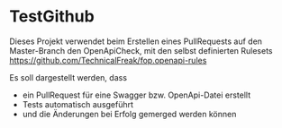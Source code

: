 # TestGithub

Dieses Projekt verwendet beim Erstellen eines PullRequests auf den Master-Branch den OpenApiCheck, mit den selbst definierten Rulesets https://github.com/TechnicalFreak/fop.openapi-rules

Es soll dargestellt werden, dass 
- ein PullRequest für eine Swagger bzw. OpenApi-Datei erstellt
- Tests automatisch ausgeführt
- und die Änderungen bei Erfolg gemerged werden können
